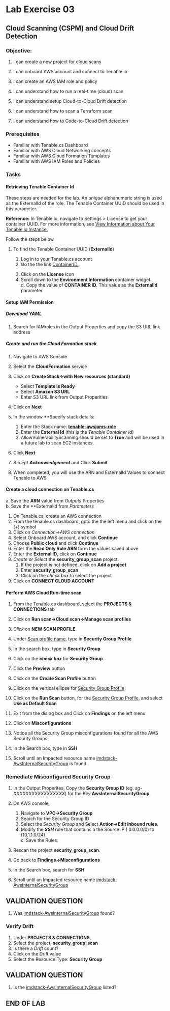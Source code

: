 # Lab Exercise 03

## Cloud Scanning (CSPM) and Cloud Drift Detection

### Objective:

1.  I can create a new project for cloud scans
1.  I can onboard AWS account and connect to Tenable.io 
1.  I can create an AWS IAM role and policy
1.  I can understand how to run a real-time (cloud) scan
1.  I can understand setup Cloud-to-Cloud Drift detection

1.  I can understand how to scan a Terraform scan
1.  I can understand how to Code-to-Cloud Drift detection

### Prerequisites
- Familiar with Tenable.cs Dashboard 
- Familiar with AWS Cloud Networking concepts
- Familiar with AWS Cloud Formation Templates
- Familiar with AWS IAM Roles and Policies

### Tasks

#### Retrieving Tenable Container Id
These steps are needed for the lab. An *unique* alphanumeric string is used as the ExternalId of the role.   The Tenable Container UUID should be used in this parameter.

**Reference:** In Tenable.io, navigate to Settings > License to get your container UUID. For more information, see <a href="https://docs.tenable.com/tenableio/Content/Platform/Settings/License/ViewLicenseInformation.htm" target="_blank" rel="nofollow noopener noreferrer"> View Information about Your Tenable.io Instance. </a>

Follow the steps below

1.  To find the Tenable Container UUID (**ExternalId**)

    1.  Log in to your Tenable.cs account
    1.  Go the the link <a href="https://cloud.tenable.com/tio/app.html#/settings/" target="_blank" rel="nofollow noopener noreferrer">ContainerID.</a>  <p>
    1.  Click on the **License** icon
    1.  Scroll down to the **Environment Information** container widget.    
  d.  Copy the value of **CONTAINER ID**.   This value as the  **ExternalId** parameter.   


#### Setup IAM Permission
##### Download YAML 
1.  Search for IAMroles in the Output Properties and copy the S3 URL link address

##### Create and run the Cloud Formation stack

1.  Navigate to AWS Console
1.  Select the **CloudFormation** service
1.  Click on **Create Stack->with New resources (standard)**
	  - Select **Template is Ready** 
    - Select **Amazon S3 URL**
    - Enter S3 URL link from Output Properities
1.	Click on **Next**
1.  In the window **Specify stack details:  
    1.  Enter the Stack name:  <u>**tenable-awsjams-role**</u>
    1.  Enter the **External Id** (this is the *Tenable Container Id*)
    1.  AllowVulnerabilityScanning should be set to **True** and will be used in a future lab to scan EC2 instances.
1.  Click **Next**
1.  *Accept* ***Acknowledgement*** and Click **Submit**

    
1.  When completed, you will use the ARN and ExternalId Values to connect Tenable to AWS  

#### Create a cloud connection on Tenable.cs

  a.  Save the **ARN** value from *Outputs* Properties  
  b.  Save the **ExternalId from *Parameters*</p><p>

1.  On Tenable.cs, create an AWS connection
1.  From the tenable.cs dashboard, goto the the left menu and click on the (+) symbol
1.  Click on *Connection->AWS connection*
1.  Select Onboard AWS account, and click **Continue**
1.  Choose **Public cloud** and click **Continue**
1.  Enter the **Read Only Role ARN** form the values saved above
1.  Enter the **External ID**, click on **Continue**
1.  *Create or Select* the **security_group_scan** project.  
    1.  If the project is not defined, click on **Add a project**
    1.  Enter **security_group_scan**  
    1.  Click on the *check box* to select the project
1.  Click on **CONNECT CLOUD ACCOUNT**

#### Perform AWS Cloud Run-time scan
1.  From the Tenable.cs dashboard, select the **PROJECTS & CONNECTIONS** tab
1.  Click on **Run scan->Cloud scan->Manage scan profiles**
1.  *Click* on **NEW SCAN PROFILE**
1.  Under <u>Scan profile name</u>, type in **Security Group Profile**
1.  In the search box, type in **Security Group**
1.  Click on the ***check box*** for **Security Group**
1.  Click the **Preview** button
1.  Click on the **Create Scan Profile** button
1.  Click on the vertical ellipse for <u>Security Group Profile</u> 
1.  Click on the **Run Scan** button, for the <u>Security Group Profile</u>, and select **Use as Default Scan**

1.  Exit from the dialog box and Click on **Findings** on the left menu.
1.  Click on **Misconfigurations**
1.  Notice all the Security Group misconfigurations found for all the AWS Security Groups.
1.  In the Search box, type in **SSH**
1.  Scroll until an Impacted resource name <u>imdstack-AwsInternalSecurityGroup</u> is found.

### Remediate Misconfigured Security Group
1. In the Output Properites, Copy the **Security Group ID** (eg.  *sg-XXXXXXXXXXXXXXXXX*) for the *Key* **AwsInternalSecurityGroup**.
1.  On AWS console, 
    1.  Navigate to **VPC->Security Group**
    1.  Search for the Security Group ID 
    1.  Select the *Security Group* and Select **Action->Edit Inbound rules**.  
    1.    Modify the ***SSH*** rule that contains  a the Source IP ( 0.0.0.0/0) to (10.1.1.0/24)  
  c.  Save the Rules.

1.  Rescan the project **security_group_scan**.
1.  Go back to **Findings->Misconfigurations**
1.  In the Search box, search for **SSH**
1.  Scroll until an Impacted resource name <u>imdstack-AwsInternalSecurityGroup</u>

## VALIDATION QUESTION

1.  Was <u>imdstack-AwsInternalSecurityGroup</u> found?

### Verify Drift

1.  Under **PROJECTS & CONNECTIONS**,
1.  Select the project, **security_group_scan**
1.  Is there a *Drift* count?  
1.  Click on the Drift value
1.  Select the Resource Type: **Security Group**

## VALIDATION QUESTION
1.  Is the <u>imdstack-AwsInternalSecurityGroup</u> listed?

## END OF LAB